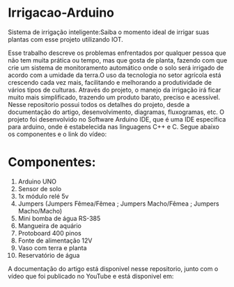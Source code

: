 # Irrigacao-Arduino

Sistema de irrigação inteligente:Saiba o momento ideal de irrigar suas plantas com esse projeto utilizando IOT.

Esse trabalho descreve os problemas enfrentados por qualquer pessoa que não tem muita prática ou tempo, mas que gosta de planta,
fazendo com que crie um sistema de monitoramento automático onde o solo será irrigado de acordo com a umidade da terra.O uso da tecnologia no setor agrícola está crescendo cada vez mais, facilitando e melhorando a produtividade de vários tipos de culturas. Através do projeto, o manejo da irrigação irá ficar muito mais simplificado, trazendo um produto barato, preciso e acessível.
Nesse repositorio possui todos os detalhes do projeto, desde a documentação do artigo, desenvolvimento, diagramas, fluxogramas, etc.
O projeto foi desenvolvido no Software Arduino IDE, que é uma IDE especifica para arduino, onde é estabelecida nas linguagens  C++ e C.
Segue abaixo os componentes e o link do vídeo:

# Componentes:

1. Arduino UNO
2. Sensor de solo
3. 1x módulo relé 5v
4. Jumpers (Jumpers Fêmea/Fêmea ; Jumpers Macho/Fêmea ; Jumpers Macho/Macho)
5. Mini bomba de água RS-385
6. Mangueira de aquário
7. Protoboard 400 pinos
8. Fonte de alimentação 12V
9. Vaso com terra e planta
10. Reservatório de água


A documentação do artigo está disponivel nesse repositorio, junto com o vídeo que foi publicado no YouTube e está disponivel em:


